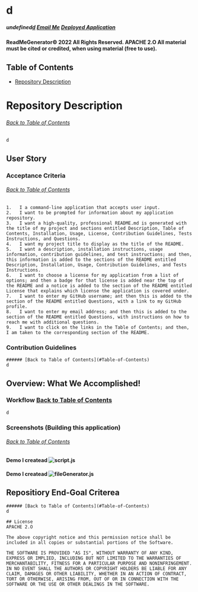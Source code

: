 # d
##### undefined[d](d) [Email Me](d) [Deployed Application](https://www.youtube.com/channel/UCzyohHEJNSqklS1bwxmuVaA)
#### ReadMeGenerator© 2022 All Rights Reserved.  APACHE 2.O All material must be cited or credited, when using material (free to use).
    
## Table of Contents
* [Repository Description](#Repository-Description)

    
# Repository Description
###### [Back to Table of Contents](#Table-of-Contents)
    d
    
    
    
## User Story

### Acceptance Criteria
###### [Back to Table of Contents](#Table-of-Contents)
    1.   I a command-line application that accepts user input.
    2.   I want to be prompted for information about my application repository.
    3.   I want a high-quality, professional README.md is generated with the title of my project and sections entitled Description, Table of Contents, Installation, Usage, License, Contribution Guidelines, Tests Instructions, and Questions.
    4.   I want my project title to display as the title of the README.
    5.   I want a description, installation instructions, usage information, contribution guidelines, and test instructions; and then, this information is added to the sections of the README entitled Description, Installation, Usage, Contribution Guidelines, and Tests Instructions.
    6.   I want to choose a license for my application from a list of options; and then a badge for that license is added near the top of the README and a notice is added to the section of the README entitled License that explains which license the application is covered under.  
    7.   I want to enter my GitHub username; ant then this is added to the section of the README entitled Questions, with a link to my GitHub profile.
    8.   I want to enter my email address; and then this is added to the section of the README entitled Questions, with instructions on how to reach me with additional questions.
    9.   I want to click on the links in the Table of Contents; and then, I am taken to the corresponding section of the README.
    
### Contribution Guidelines
    ###### [Back to Table of Contents](#Table-of-Contents)
    d
    

## Overview: What We Accomplished!
### Workflow [Back to Table of Contents](#Table-of-Contents)
    d
    
    
### Screenshots (Building this application)
###### [Back to Table of Contents](#Table-of-Contents)
#### Demo I createad ![script.js](d)
    
#### Demo I createad ![fileGenerator.js](undefined)
    
   
    
    
   
    
## Repositiory End-Goal Criterea
    ###### [Back to Table of Contents](#Table-of-Contents)
    d
    
    ## License
    APACHE 2.O
    
    The above copyright notice and this permission notice shall be included in all copies or substantial portions of the Software.
    
    THE SOFTWARE IS PROVIDED "AS IS", WITHOUT WARRANTY OF ANY KIND, EXPRESS OR IMPLIED, INCLUDING BUT NOT LIMITED TO THE WARRANTIES OF MERCHANTABILITY, FITNESS FOR A PARTICULAR PURPOSE AND NONINFRINGEMENT. IN NO EVENT SHALL THE AUTHORS OR COPYRIGHT HOLDERS BE LIABLE FOR ANY CLAIM, DAMAGES OR OTHER LIABILITY, WHETHER IN AN ACTION OF CONTRACT, TORT OR OTHERWISE, ARISING FROM, OUT OF OR IN CONNECTION WITH THE SOFTWARE OR THE USE OR OTHER DEALINGS IN THE SOFTWARE.